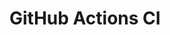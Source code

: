 # GitHub Actions CI




















































































































































































































































































































































































































































































































































































































































































































































































































































